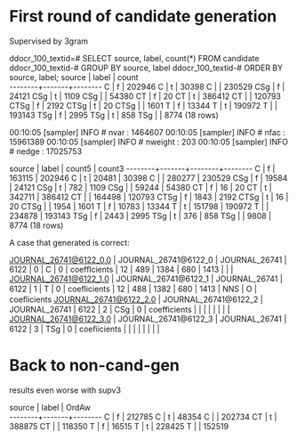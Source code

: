 # First round of candidate generation

Supervised by 3gram

ddocr_100_textid=# SELECT source, label, count(*) FROM candidate
ddocr_100_textid-#   GROUP BY source, label
ddocr_100_textid-#   ORDER BY source, label;
 source | label | count  
--------+-------+--------
 C      | f     | 202946
 C      | t     |  30398
 C      |       | 230529
 CSg    | f     |  24121
 CSg    | t     |   1109
 CSg    |       |  54380
 CT     | f     |     20
 CT     | t     | 386412
 CT     |       | 120793
 CTSg   | f     |   2192
 CTSg   | t     |     20
 CTSg   |       |   1601
 T      | f     |  13344
 T      | t     | 190972
 T      |       | 193143
 TSg    | f     |   2995
 TSg    | t     |    858
 TSg    |       |   8774
(18 rows)

00:10:05 [sampler] INFO  # nvar               : 1464607
00:10:05 [sampler] INFO  # nfac               : 15961389
00:10:05 [sampler] INFO  # nweight            : 203
00:10:05 [sampler] INFO  # nedge              : 17025753


 source | label | count5 | count3
--------+-------+--------+--------
 C      | f     | 163115 | 202946
 C      | t     |  20481 |  30398
 C      |       | 280277 | 230529
 CSg    | f     |  19584 |  24121
 CSg    | t     |    782 |   1109
 CSg    |       |  59244 |  54380
 CT     | f     |     16 |     20
 CT     | t     | 342711 | 386412
 CT     |       | 164498 | 120793
 CTSg   | f     |   1843 |   2192
 CTSg   | t     |     16 |     20
 CTSg   |       |   1954 |   1601
 T      | f     |  10783 |  13344
 T      | t     | 151798 | 190972
 T      |       | 234878 | 193143
 TSg    | f     |   2443 |   2995
 TSg    | t     |    376 |    858
 TSg    |       |   9808 |   8774
(18 rows)


A case that generated is correct:

 JOURNAL_26741@6122_0.0 | JOURNAL_26741@6122_0 | JOURNAL_26741 |  6122 |      0 | C      |      0 | coefflcients     |   12 |  489 | 1384 |  680 | 1413 |     |        |
 JOURNAL_26741@6122_1.0 | JOURNAL_26741@6122_1 | JOURNAL_26741 |  6122 |      1 | T      |      0 | coeﬂicients      |   12 |  488 | 1382 |  680 | 1413 | NNS | O      | coeﬂicients
 JOURNAL_26741@6122_2.0 | JOURNAL_26741@6122_2 | JOURNAL_26741 |  6122 |      2 | CSg    |      0 | coefficients     |      |      |      |      |      |     |        |
 JOURNAL_26741@6122_3.0 | JOURNAL_26741@6122_3 | JOURNAL_26741 |  6122 |      3 | TSg    |      0 | coeﬁicients      |      |      |      |      |      |     |        |



# Back to non-cand-gen

results even worse with supv3

 source | label | OrdAw  
--------+-------+--------
 C      | f     | 212785
 C      | t     |  48354
 C      |       | 202734
 CT     | t     | 388875
 CT     |       | 118350
 T      | f     |  16515
 T      | t     | 228425
 T      |       | 152519